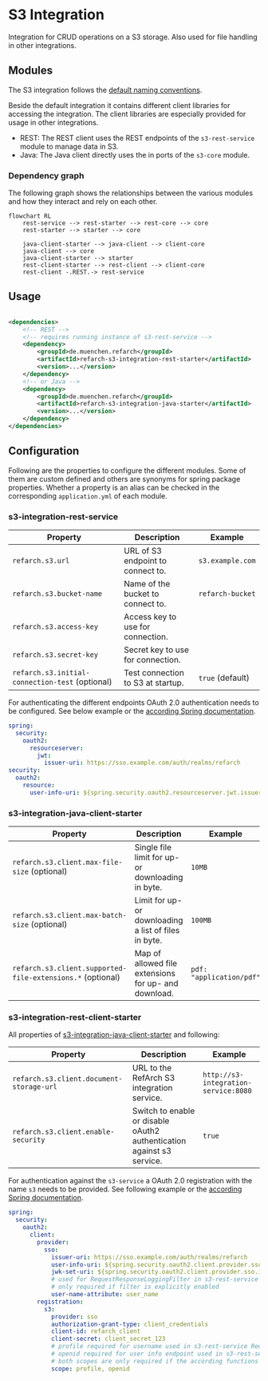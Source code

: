 # S3 Integration

Integration for CRUD operations on a S3 storage. Also used for file handling in other integrations.

## Modules

The S3 integration follows the [default naming conventions](./index.md#naming-conventions).

Beside the default integration it contains different client libraries for accessing the integration. The client
libraries are especially provided for usage in other integrations.

- REST: The REST client uses the REST endpoints of the `s3-rest-service` module to manage data in S3.
- Java: The Java client directly uses the in ports of the `s3-core` module.

### Dependency graph

The following graph shows the relationships between the various modules and how they interact and rely on each other.

```mermaid
flowchart RL
    rest-service --> rest-starter --> rest-core --> core
    rest-starter --> starter --> core
    
    java-client-starter --> java-client --> client-core
    java-client --> core
    java-client-starter --> starter
    rest-client-starter --> rest-client --> client-core
    rest-client -.REST.-> rest-service
```

## Usage

```xml

<dependencies>
    <!-- REST -->
    <!-- requires running instance of s3-rest-service -->
    <dependency>
        <groupId>de.muenchen.refarch</groupId>
        <artifactId>refarch-s3-integration-rest-starter</artifactId>
        <version>...</version>
    </dependency>
    <!-- or Java -->
    <dependency>
        <groupId>de.muenchen.refarch</groupId>
        <artifactId>refarch-s3-integration-java-starter</artifactId>
        <version>...</version>
    </dependency>
</dependencies>
```

## Configuration

Following are the properties to configure the different modules. Some of them are custom defined and others are synonyms
for spring package properties.
Whether a property is an alias can be checked in the corresponding `application.yml` of each module.

### s3-integration-rest-service

| Property                                        | Description                       | Example          |
|-------------------------------------------------|-----------------------------------|------------------|
| `refarch.s3.url`                                | URL of S3 endpoint to connect to. | `s3.example.com` |
| `refarch.s3.bucket-name`                        | Name of the bucket to connect to. | `refarch-bucket` |
| `refarch.s3.access-key`                         | Access key to use for connection. |                  |
| `refarch.s3.secret-key`                         | Secret key to use for connection. |                  |
| `refarch.s3.initial-connection-test` (optional) | Test connection to S3 at startup.  | `true` (default) |

For authenticating the different endpoints OAuth 2.0 authentication needs to be configured.
See below example or the [according Spring documentation](https://docs.spring.io/spring-security/reference/servlet/oauth2/index.html#oauth2-resource-server).

```yml
spring:
  security:
    oauth2:
      resourceserver:
        jwt:
          issuer-uri: https://sso.example.com/auth/realms/refarch
security:
  oauth2:
    resource:
      user-info-uri: ${spring.security.oauth2.resourceserver.jwt.issuer-uri}/protocol/openid-connect/userinfo
```

### s3-integration-java-client-starter

| Property                                                   | Description                                           | Example                  |
|------------------------------------------------------------|-------------------------------------------------------|--------------------------|
| `refarch.s3.client.max-file-size` (optional)               | Single file limit for up- or downloading in byte.     | `10MB`                   |
| `refarch.s3.client.max-batch-size` (optional)              | Limit for up- or downloading a list of files in byte. | `100MB`                  |
| `refarch.s3.client.supported-file-extensions.*` (optional) | Map of allowed file extensions for up- and download.  | `pdf: "application/pdf"` |

### s3-integration-rest-client-starter

All properties of [s3-integration-java-client-starter](#s3-integration-rest-client-starter) and following:

| Property                                 | Description                                                                | Example                                       |
|------------------------------------------|----------------------------------------------------------------------------|-----------------------------------------------|
| `refarch.s3.client.document-storage-url` | URL to the RefArch S3 integration service.                                 | `http://s3-integration-service:8080`          |
| `refarch.s3.client.enable-security`      | Switch to enable or disable oAuth2 authentication against s3 service.      | `true`                                        |

For authentication against the `s3-service` a OAuth 2.0 registration with the name `s3` needs to be provided.
See following example or the [according Spring documentation](https://docs.spring.io/spring-security/reference/servlet/oauth2/index.html#oauth2-client).

```yml
spring:
  security:
    oauth2:
      client:
        provider:
          sso:
            issuer-uri: https://sso.example.com/auth/realms/refarch
            user-info-uri: ${spring.security.oauth2.client.provider.sso.issuer-uri}/protocol/openid-connect/userinfo
            jwk-set-uri: ${spring.security.oauth2.client.provider.sso.issuer-uri}/protocol/openid-connect/certs
            # used for RequestResponseLoggingFilter in s3-rest-service
            # only required if filter is explicitly enabled
            user-name-attribute: user_name
        registration:
          s3:
            provider: sso
            authorization-grant-type: client_credentials
            client-id: refarch_client
            client-secret: client_secret_123
            # profile required for username used in s3-rest-service RequestResponseLoggingFilter
            # openid required for user info endpoint used in s3-rest-service JwtUserInfoAuthenticationConverter
            # both scopes are only required if the according functions are explicitly used
            scope: profile, openid
```
